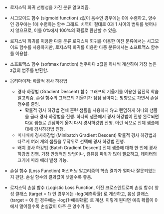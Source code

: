 + 로지스틱 회귀
  선형성을 가진 분류 알고리즘.

+ 시그모이드 함수 (sigmoid function)
  z값이 음수인 경우에는 0에 수렴하고, 양수인 경우에는 1에 수렴하는 함수 그래프. 치역이 절대로 0과 1 사이의 범위를 벗어나지 않으므로, 이를 0%에서 100%의 확률로 환산할 수 있음.

+ 로지스틱 회귀를 이용한 다중 분류
  로지스틱 회귀를 이용한 이진 분류에서는 시그모이드 함수를 사용하지만, 로지스틱 회귀를 이용한 다중 분류에서는 소프트맥스 함수를 이용함.

+ 소프트맥스 함수 (softmax function)
  범주마다 z값을 하나씩 계산하여 가장 높은 z값의 범주를 반환함.

+ 옵티마이저: 확률적 경사 하강법
  - 경사 하강법 (Gradient Descent)
        함수 그래프의 기울기를 이용한 점진적 학습 알고리즘. 손실 함수의 그래프의 기울기가 점점 낮아지는 방향으로 가면서 손실 점수를 줄임.
    - 확률적 경사 하강법
        전체 훈련 샘플을 사용하지 않고 랜덤하게 하나의 샘플을 골라 경사 하강법을 진행. 하나의 샘플에서 경사 하강법이 진행 완료되면 다음 샘플로 랜덤하게 옮겨 다시 경사하강법 진행. 이런 식으로 전체 샘플에 대해 경사하강법 진행.
  - 미니배치 경사하강법 (Minibatch Gradient Descent)
        확률적 경사 하강법과 다르게 여러 개의 샘플을 무작위로 선택해 경사 하강법 진행. 
  - 배치 경사 하강법 (Batch Gradient Descent)
        전체 샘플에 대해 한 번에 경사하강법 진행. 가장 안정적인 방법이나, 컴퓨팅 파워가 많이 필요하고, 데이터의 크기에 따라 에러 발생 가능.
+ 손실 함수 (Loss Function)
  머신러닝 알고리즘의 학습 결과가 얼마나 잘못되었는지 판단. 손실 함수의 결과값이 낮을수록 좋음. 

+ 로지스틱 손실 함수 (Logistic Loss Function, 이진 크로스엔트로피 손실 함수)
    양성 클래스 (target = 1) 인 경우에는 -log(예측확률) 로 계산하고, 음성 클래스 (target = 0) 인 경우에는 -log(1-예측확률) 로 계산. 이렇게 된다면 예측 확률이 0에서 멀어질수록 손실값이 아주 큰 양수가 됨.